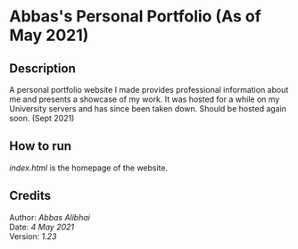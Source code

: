 # Abbas's Personal Portfolio (As of May 2021)

## Description

A personal portfolio website I made provides professional information about me and presents a showcase of my work. It was hosted for a while on my University servers and has since been taken down. Should be hosted again soon. (Sept 2021)
    
## How to run

*index.html* is the homepage of the website.

## Credits

Author: *Abbas Alibhai*<br>
Date: *4 May 2021*<br>
Version: *1.23*
